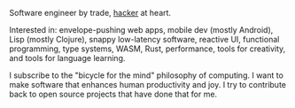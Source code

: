 Software engineer by trade, [hacker](https://en.wikipedia.org/wiki/Hacker_culture#cite_ref-7) at heart.

Interested in: envelope-pushing web apps, mobile dev (mostly Android), Lisp (mostly Clojure), snappy low-latency software, reactive UI, functional programming, type systems, WASM, Rust, performance, tools for creativity, and tools for language learning.

I subscribe to the "bicycle for the mind" philosophy of computing. I want to make software that enhances human productivity and joy. I try to contribute back to open source projects that have done that for me.
